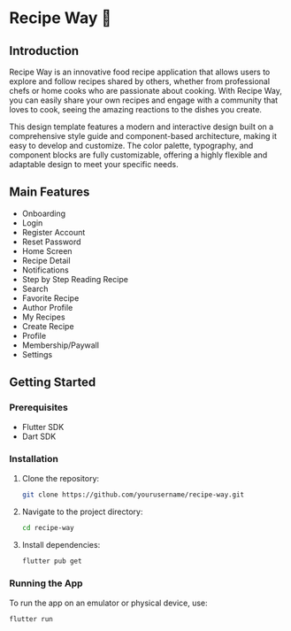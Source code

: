 # Recipe Way 🥑

## Introduction
Recipe Way is an innovative food recipe application that allows users to explore and follow recipes shared by others, whether from professional chefs or home cooks who are passionate about cooking. With Recipe Way, you can easily share your own recipes and engage with a community that loves to cook, seeing the amazing reactions to the dishes you create.

This design template features a modern and interactive design built on a comprehensive style guide and component-based architecture, making it easy to develop and customize. The color palette, typography, and component blocks are fully customizable, offering a highly flexible and adaptable design to meet your specific needs.

## Main Features
- Onboarding
- Login
- Register Account
- Reset Password
- Home Screen
- Recipe Detail
- Notifications
- Step by Step Reading Recipe
- Search
- Favorite Recipe
- Author Profile
- My Recipes
- Create Recipe
- Profile
- Membership/Paywall
- Settings

## Getting Started
### Prerequisites
- Flutter SDK
- Dart SDK

### Installation
1. Clone the repository:
    ```sh
    git clone https://github.com/yourusername/recipe-way.git
    ```
2. Navigate to the project directory:
    ```sh
    cd recipe-way
    ```
3. Install dependencies:
    ```sh
    flutter pub get
    ```

### Running the App
To run the app on an emulator or physical device, use:
```sh
flutter run
